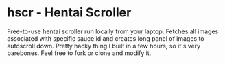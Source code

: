 # hscr - Hentai Scroller

Free-to-use hentai scroller run locally from your laptop. Fetches all images associated with specific sauce id and creates long panel of images to autoscroll down. Pretty hacky thing I built in a few hours, so it's very barebones. Feel free to fork or clone and modify it.

